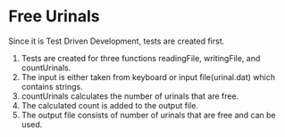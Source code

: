 # Free Urinals
Since it is Test Driven Development, tests are created first.
1. Tests are created for three functions readingFile, writingFile, and countUrinals.
2. The input is either taken from keyboard or input file(urinal.dat) which contains strings.
3. countUrinals calculates the number of urinals that are free.
4. The calculated count is added to the output file.
5. The output file consists of number of urinals that are free and can be used.
